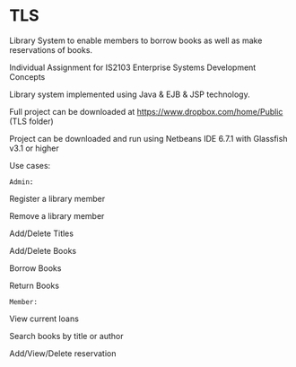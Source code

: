 TLS
===

Library System to enable members to borrow books as well as make reservations of books.

Individual Assignment for IS2103 Enterprise Systems Development Concepts

Library system implemented using Java & EJB & JSP technology.

Full project can be downloaded at https://www.dropbox.com/home/Public (TLS folder)

Project can be downloaded and run using Netbeans IDE 6.7.1 with Glassfish v3.1 or higher

Use cases:

    Admin:
    
Register a library member

Remove a library member

Add/Delete Titles

Add/Delete Books

Borrow Books

Return Books

    Member:
    
View current loans

Search books by title or author

Add/View/Delete reservation

